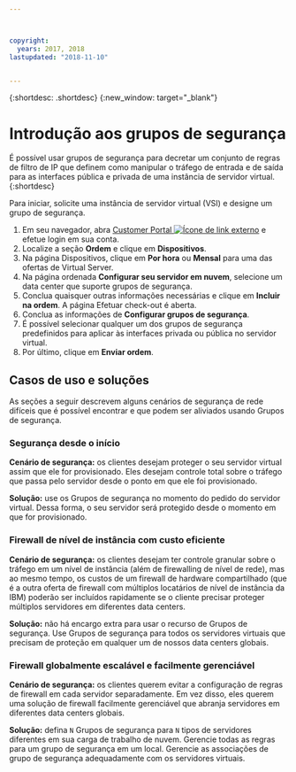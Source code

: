 ```yaml
---



copyright:
  years: 2017, 2018
lastupdated: "2018-11-10"


---
```


{:shortdesc: .shortdesc}
{:new_window: target="_blank"}

# Introdução aos grupos de segurança

É possível usar grupos de segurança para decretar um conjunto de regras de filtro de IP que definem como manipular o tráfego de entrada e de saída para as interfaces pública e privada de uma instância de servidor virtual.
{:shortdesc}

Para iniciar, solicite uma instância de servidor virtual (VSI) e designe um grupo de segurança.
 
1. Em seu navegador, abra [Customer Portal ![Ícone de link externo](../../icons/launch-glyph.svg "Ícone de link externo")](https://control.softlayer.com/) e efetue login em sua conta.
2. Localize a seção **Ordem** e clique em **Dispositivos**.
3. Na página Dispositivos, clique em **Por hora** ou **Mensal** para uma das ofertas de Virtual Server.
4. Na página ordenada **Configurar seu servidor em nuvem**, selecione um data center que suporte grupos de segurança.
5. Conclua quaisquer outras informações necessárias e clique em **Incluir na ordem**. A página Efetuar check-out é aberta.
6. Conclua as informações de **Configurar grupos de segurança**.
7. É possível selecionar qualquer um dos grupos de segurança predefinidos para aplicar às interfaces privada ou pública no servidor virtual.
8. Por último, clique em **Enviar ordem**.

## Casos de uso e soluções
As seções a seguir descrevem alguns cenários de segurança de rede difíceis que é possível encontrar e que podem ser aliviados usando Grupos de segurança.

### Segurança desde o início
**Cenário de segurança:** os clientes desejam proteger o seu servidor virtual assim que ele for provisionado. Eles desejam controle total sobre o tráfego que passa pelo servidor desde o ponto em que ele foi provisionado.

**Solução:** use os Grupos de segurança no momento do pedido do servidor virtual. Dessa forma, o seu servidor será protegido desde o momento em que for provisionado.

### Firewall de nível de instância com custo eficiente
**Cenário de segurança:** os clientes desejam ter controle granular sobre o tráfego em um nível de instância (além de firewalling de nível de rede), mas ao mesmo tempo, os custos de um firewall de hardware compartilhado (que é a outra oferta de firewall com múltiplos locatários de nível de instância da IBM) poderão ser incluídos rapidamente se o cliente precisar proteger múltiplos servidores em diferentes data centers.

**Solução:** não há encargo extra para usar o recurso de Grupos de segurança. Use Grupos de segurança para todos os servidores virtuais que precisam de proteção em qualquer um de nossos data centers globais.

### Firewall globalmente escalável e facilmente gerenciável
**Cenário de segurança:** os clientes querem evitar a configuração de regras de firewall em cada servidor separadamente. Em vez disso, eles querem uma solução de firewall facilmente gerenciável que abranja servidores em diferentes data centers globais.

**Solução:** defina `N` Grupos de segurança para `N` tipos de servidores diferentes em sua carga de trabalho de nuvem. Gerencie todas as regras para um grupo de segurança em um local. Gerencie as associações de grupo de segurança adequadamente com os servidores virtuais.
